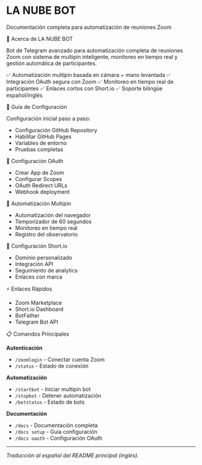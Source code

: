# LA NUBE BOT

Documentación completa para automatización de reuniones Zoom

🤖 Acerca de LA NUBE BOT

Bot de Telegram avanzado para automatización completa de reuniones Zoom con sistema de multipin inteligente, monitoreo en tiempo real y gestión automática de participantes.

✅ Automatización multipin basada en cámara + mano levantada
✅ Integración OAuth segura con Zoom
✅ Monitoreo en tiempo real de participantes
✅ Enlaces cortos con Short.io
✅ Soporte bilingüe español/inglés

🔧 Guía de Configuración

Configuración inicial paso a paso:

- Configuración GitHub Repository
- Habilitar GitHub Pages
- Variables de entorno
- Pruebas completas

🔐 Configuración OAuth

- Crear App de Zoom
- Configurar Scopes
- OAuth Redirect URLs
- Webhook deployment

📌 Automatización Multipin

- Automatización del navegador
- Temporizador de 60 segundos
- Monitoreo en tiempo real
- Registro del observatorio

🔗 Configuración Short.io

- Dominio personalizado
- Integración API
- Seguimiento de analytics
- Enlaces con marca

⚡ Enlaces Rápidos

- Zoom Marketplace
- Short.io Dashboard
- BotFather
- Telegram Bot API

📋 Comandos Principales

**Autenticación**
- `/zoomlogin` - Conectar cuenta Zoom
- `/status` - Estado de conexión

**Automatización**
- `/startbot` - Iniciar multipin bot
- `/stopbot` - Detener automatización
- `/botstatus` - Estado de bots

**Documentación**
- `/docs` - Documentación completa
- `/docs setup` - Guía configuración
- `/docs oauth` - Configuración OAuth

---
_Traducción al español del README principal (inglés)._
